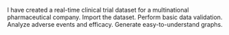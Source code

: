 I have created a real-time clinical trial dataset for a multinational pharmaceutical company.
Import the dataset.
Perform basic data validation.
Analyze adverse events and efficacy.
Generate easy-to-understand graphs.
